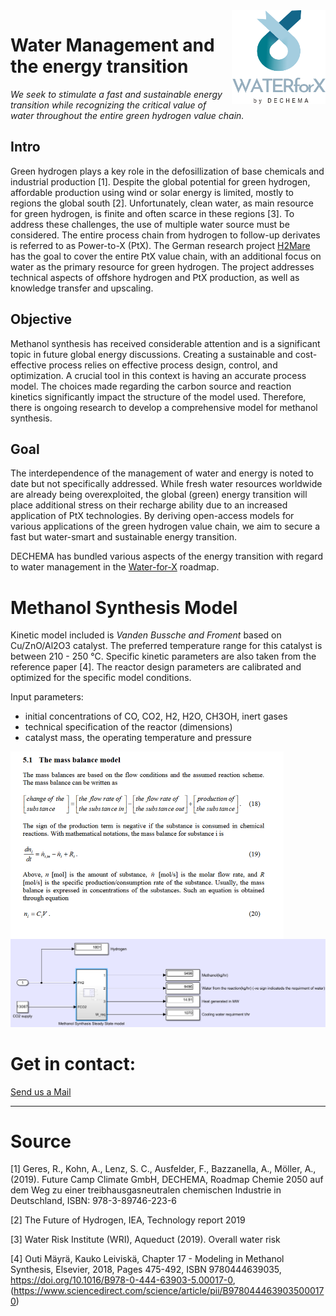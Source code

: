 <img align="right" width="150" height="150" src=images/w4x_logo_transparent_by_DECHEMA.png>

# Water Management and the energy transition

*We seek to stimulate a fast and sustainable energy transition while recognizing the critical value of water throughout the entire green hydrogen value chain.*

## Intro
Green hydrogen plays a key role in the defosillization of base chemicals and industrial production [1]. Despite the global potential for green hydrogen, affordable production using wind or solar energy is limited, mostly to regions the global south [2]. Unfortunately, clean water, as main resource for green hydrogen, is finite and often scarce in these regions [3]. To address these challenges, the use of multiple water source must be considered. The entire process chain from hydrogen to follow-up derivates is referred to as Power-to-X (PtX). The German research project [H2Mare](https://www.wasserstoff-leitprojekte.de/leitprojekte/h2mare) has the goal to cover the entire PtX value chain, with an additional focus on water as the primary resource for green hydrogen. The project addresses technical aspects of offshore hydrogen and PtX production, as well as knowledge transfer and upscaling.

## Objective
Methanol synthesis has received considerable attention and is a significant topic in future global energy discussions. Creating a sustainable and cost-effective process relies on effective process design, control, and optimization. A crucial tool in this context is having an accurate process model. The choices made regarding the carbon source and reaction kinetics significantly impact the structure of the model used. Therefore, there is ongoing research to develop a comprehensive model for methanol synthesis. 

## Goal
The interdependence of the management of water and energy is noted to date but not specifically addressed. While fresh water resources worldwide are already being overexploited, the global (green) energy transition will place additional stress on their recharge ability due to an increased application of PtX technologies. By deriving open-access models for various applications of the green hydrogen value chain, we aim to secure a fast but water-smart and sustainable energy transition.

DECHEMA has bundled various aspects of the energy transition with regard to water management in the [Water-for-X](https://dechema.de/Water_for_X.html) roadmap.


# Methanol Synthesis Model
Kinetic model included is *Vanden Bussche and Froment* based on Cu/ZnO/Al2O3 catalyst. The preferred temperature range for this catalyst is  between 210 - 250 °C. Specific kinetic parameters are also taken from the reference paper [4]. The reactor design parameters are calibrated and optimized for the specific model conditions.

Input parameters: 
* initial concentrations of CO, CO2, H2, H2O, CH3OH, inert gases 
* technical specification of the reactor (dimensions)
* catalyst mass, the operating temperature and pressure

<img align="left" height="300" src=images/Methanol_SS.png>

![Connection Blocks in Matlab](images/Simulinkmodel.png)

# Get in contact:
<a href="mailto:water@dechema.de">Send us a Mail</a>

---
# Source
[1] Geres, R., Kohn, A., Lenz, S. C., Ausfelder, F., Bazzanella, A., Möller, A., (2019). Future Camp Climate GmbH, DECHEMA, Roadmap Chemie 2050 auf dem Weg zu einer treibhausgasneutralen chemischen Industrie in Deutschland, ISBN: 978-3-89746-223-6

[2] The Future of Hydrogen, IEA, Technology report 2019

[3] Water Risk Institute (WRI), Aqueduct (2019). Overall water risk

[4] Outi Mäyrä, Kauko Leiviskä, Chapter 17 - Modeling in Methanol Synthesis, Elsevier, 2018, Pages 475-492, ISBN 9780444639035, https://doi.org/10.1016/B978-0-444-63903-5.00017-0, (https://www.sciencedirect.com/science/article/pii/B9780444639035000170)

